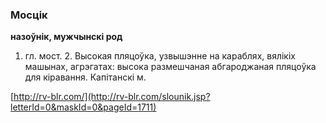 ### Мосцік
**назоўнік, мужчынскі род**

1. гл. мост. 2. Высокая пляцоўка, узвышэнне на караблях, вялікіх машынах, агрэгатах: высока размешчаная абгароджаная пляцоўка для кіравання. Капітанскі м.

<a rel="author">[http://rv-blr.com/](http://rv-blr.com/slounik.jsp?letterId=0&maskId=0&pageId=1711)</a>
